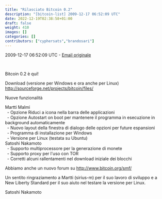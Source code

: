 ```yaml
---
title: "Rilasciato Bitcoin 0.2"
description: "[bitcoin-list] 2009-12-17 06:52:09 UTC"
date: 2022-12-19T02:38:58+01:00
draft: false
weight: 410
images: []
categories: []
contributors: ["cyphersats","brandosari"]
---
```


2009-12-17 06:52:09 UTC - [Email originale](https://web.archive.org/web/20141202194025/http://sourceforge.net/p/bitcoin/mailman/message/24205662/)

<br>

Bitcoin 0.2 è qui!

Download (versione per Windows e ora anche per Linux)<br>
<http://sourceforge.net/projects/bitcoin/files/>

Nuove funzionalità

Martti Malmi<br>
&ensp;\- Opzione Riduci a icona nella barra delle applicazioni<br>
&ensp;\- Opzione Autostart on boot per mantenere il programma in esecuzione in background automaticamente<br>
&ensp;\- Nuovo layout della finestra di dialogo delle opzioni per future espansioni<br>
&ensp;\- Programma di installazione per Windows<br>
&ensp;\- Versione per Linux (testata su Ubuntu)<br>
Satoshi Nakamoto<br>
&ensp;\- Supporto multiprocessore per la generazione di monete<br>
&ensp;\- Supporto proxy per l'uso con TOR<br>
&ensp;\- Corretti alcuni rallentamenti nel download iniziale dei blocchi<br>

Abbiamo anche un nuovo forum su <http://www.bitcoin.org/smf/>

Un sentito ringraziamento a Martti (sirius-m) per il suo lavoro di sviluppo e a New Liberty Standard per il suo aiuto nel testare la versione per Linux.

Satoshi Nakamoto
